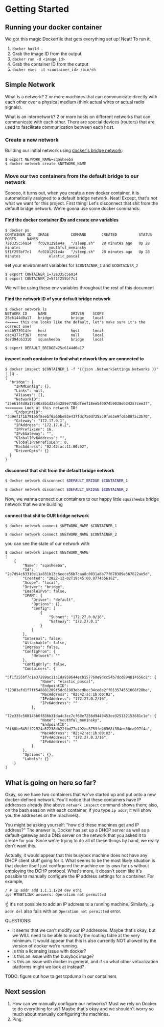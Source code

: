 # Getting Started

## Running your docker container

We got this magic Dockerfile that gets everything set up! Neat! To run it,

1. `docker build .`
1. Grab the image ID from the output
1. `docker run -d <image_id>`
1. Grab the container ID from the output
1. `docker exec -it <container_id> /bin/sh`

## Simple Network

What is a network?
2 or more machines that can communicate directly with each other over a physical medium (think actual wires or actual radio signals).

What is an internetwork?
2 or more hosts on different networks that can communicate with each other. There are special devices (routers) that are used to fascilitate communication between each host.

### Create a new network

Building our initial network using [docker's bridge network](https://docs.docker.com/network/bridge/):

```
$ export NETWORK_NAME=sqasheeba
$ docker network create $NETWORK_NAME
```

### Move our two containers from the default bridge to our network

Sooooo, it turns out, when you create a new docker container, it is automatically assigned to a default bridge network. Neat! Except, that's not what we want for this project. First thing! Let's disconnect that shit from the default bridge network. We're gonna use some docker commands:

#### Find the docker container IDs and create env variables

```
$ docker ps
CONTAINER ID   IMAGE          COMMAND       CREATED          STATUS          PORTS     NAMES
72e335c56014   fc0281291e4a   "/sleep.sh"   28 minutes ago   Up 28 minutes             youthful_meninsky
5f1f255bf7c1   fc0281291e4a   "/sleep.sh"   28 minutes ago   Up 28 minutes             elastic_pascal
```

set your environment variables for `$CONTAINER_1` and `$CONTAINER_2`

```
$ export CONTAINER_1=72e335c56014
$ export CONTAINER_2=5f1f255bf7c1
```

We will be using these env variables throughout the rest of this document

#### Find the network ID of your default bridge network

```
$ docker network ls
NETWORK ID     NAME           DRIVER    SCOPE
25e6144d0a17   bridge         bridge    local                    <===== this one looks like the default, let's make sure it's the correct one!
ec4b573914fe   host           host      local
cac4377cf367   none           null      local
2e7d94c63310   squasheeba     bridge    local
```

```
$ export DEFAULT_BRIDGE=25e6144d0a17
```

#### inspect each container to find what network they are connected to

```
$ docker inspect $CONTAINER_1 -f "{{json .NetworkSettings.Networks }}" | jq .
{
  "bridge": {
    "IPAMConfig": {},
    "Links": null,
    "Aliases": [],
    "NetworkID": "25e6144d0a17c40a8b1d2a64289e778bdfeef18ee540974b9038eb34287cee37",                <======= Look at this network ID!
    "EndpointID": "3d9ef1f1b79165f8eebf6a60be93e437fdc750d725ac9fa63e9fc6588f5c2b70",
    "Gateway": "172.17.0.1",
    "IPAddress": "172.17.0.2",
    "IPPrefixLen": 16,
    "IPv6Gateway": "",
    "GlobalIPv6Address": "",
    "GlobalIPv6PrefixLen": 0,
    "MacAddress": "02:42:ac:11:00:02",
    "DriverOpts": {}
  }
}
```

#### disconnect that shit from the default bridge network

```bash
$ docker network disconnect $DEFAULT_BRIDGE $CONTAINER_1
```

```bash
$ docker network disconnect $DEFAULT_BRIDGE $CONTAINER_2 
```

Now, we wanna connect our containers to our happy little `squasheeba`   bridge network that we are building

#### connect that shit to OUR bridge network

```
$ docker network connect $NETWORK_NAME $CONTAINER_1
```

```
$ docker network connect $NETWORK_NAME $CONTAINER_2
```

you can see the state of our network with:

```
$ docker network inspect $NETWORK_NAME
[
    {
        "Name": "sqasheeba",
        "Id": "2e7d94c63310e11a831b13c6eece56b7caa8c0031a8b77f670389e367022ae5d",
        "Created": "2022-12-02T19:45:00.877455616Z",
        "Scope": "local",
        "Driver": "bridge",
        "EnableIPv6": false,
        "IPAM": {
            "Driver": "default",
            "Options": {},
            "Config": [
                {
                    "Subnet": "172.27.0.0/16",
                    "Gateway": "172.27.0.1"
                }
            ]
        },
        "Internal": false,
        "Attachable": false,
        "Ingress": false,
        "ConfigFrom": {
            "Network": ""
        },
        "ConfigOnly": false,
        "Containers": {
            "5f1f255bf7c1e37289ac11c1da959644ecb157760e9dcc54b7dcd894814656c2": {
                "Name": "elastic_pascal",
                "EndpointID": "12381efd1f7ff548881209f5dc61983ebcdbec34ce8e2ff013574551068f28be",
                "MacAddress": "02:42:ac:1b:00:02",
                "IPv4Address": "172.27.0.2/16",
                "IPv6Address": ""
            },
            "72e335c560145b6f836b31da4c3cc7cf68e7256d9449453ee325132153681c1e": {
                "Name": "youthful_meninsky",
                "EndpointID": "6f68be645ff22924a57238db22fbd77c492cc8759fe46368f384ee30ca997f4a",
                "MacAddress": "02:42:ac:1b:00:03",
                "IPv4Address": "172.27.0.3/16",
                "IPv6Address": ""
            }
        },
        "Options": {},
        "Labels": {}
    }
]
```

## What is going on here so far?

Okay, so we have two containers that we've started up and put onto a new docker-defined network. You'll notice that these containers have IP addresses already (the above `network inspect` command shows them; also, on the bash session with each container, if you type `ip addr`, it will show you the addresses on the machines).

You might be asking yourself: "how did these machines get and IP address?" The answer is, Docker has set up a DHCP server as well as a default-gateway and a DNS server on the network that you asked it to create for you. Since we're trying to do all of these things by hand, we really don't want this.

Actually, it would appear that this busybox machine does not have any DHCP client stuff going for it. What seems to be the most likely situation is that docker itself just contfigured the machine on its own for us without employing the DCHP protocol. What's more, it doesn't seem like it's possible to manually configure the IP address settings for a container. For example,

```
/ # ip addr add 1.1.1.1/24 dev eth1
ip: RTNETLINK answers: Operation not permitted
```

☝️ it's not possible to add an IP address to a running machine. Similarly, `ip addr del` also fails with an `Operation not permitted` error.

QUESTIONS:

- it seems that we can't modify our IP addresses. Maybe that's okay, but we WILL need to be able to modify the routing table at the very minimum. It would appear that this is also currently NOT allowed by the version of docker we're running.
- Is this a licensing issue with docker?
- Is this an issue with the busybox image?
- Is this an issue with docker in general, and if so what other virtualization platforms might we look at instead?

TODO: figure out how to get tcpdump in our containers

## Next session

1. How can we manually configure our networks? Must we rely on Docker to do everything for us? Maybe that's okay and we shouldn't worry so much about manually configuring the machines.
1. Ping.
